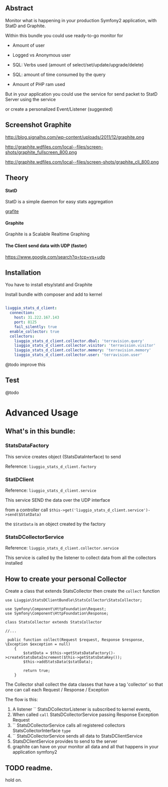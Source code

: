 ## Abstract

Monitor what is happening in your production Symfony2 application, with StatD and Graphite.

Within this bundle you could use ready-to-go monitor for

- Amount of user

- Logged vs Anonymous user

- SQL: Verbs used (amount of select/set/update/upgrade/delete)

- SQL: amount of time consumed by the query

- Amount of PHP ram used


But in your application you could use the service for send packet to StatD Server using the service

or create a personalized Event/Listener (suggested)

## Screenshot Graphite

http://blog.signalhq.com/wp-content/uploads/2011/12/graphite.png

http://graphite.wdfiles.com/local--files/screen-shots/graphite_fullscreen_800.png

http://graphite.wdfiles.com/local--files/screen-shots/graphite_cli_800.png


## Theory


#### StatD

StatD is a simple daemon for easy stats aggregation

[grafite](https://github.com/etsy/statsd)

#### Graphite

Graphite is a Scalable Realtime Graphing

#### The Client send data with UDP (faster)

https://www.google.com/search?q=tcp+vs+udp

## Installation

You have to install etsy/statd and Graphite

Install bundle with composer and add to kernel

``` yaml

liuggio_stats_d_client:
  connection:
    host: 31.222.167.143
    port: 8125
    fail_silently: true
  enable_collector: true
  collectors:
    liuggio_stats_d_client.collector.dbal: 'terravision.query'
    liuggio_stats_d_client.collector.visitor: 'terravision.visitor'
    liuggio_stats_d_client.collector.memory: 'terravision.memory'
    liuggio_stats_d_client.collector.user: 'terravision.user'

```

@todo improve this


## Test

@todo


# Advanced Usage

## What's in this bundle:

### StatsDataFactory

This service creates object (StatsDataInterface) to send

Reference: `liuggio_stats_d_client.factory`

### StatDClient

Reference: `liuggio_stats_d_client.service`

This service SEND the data over the UDP interface

from a controller call ``` $this->get('liuggio_stats_d_client.service')->send($StatData) ```

the `$StatData` is an object created by the factory

### StatsDCollectorService

Reference: `liuggio_stats_d_client.collector.service`

This service is called by the listener to collect data from all the collectors installed



## How to create your personal Collector

Create a class that extends StatsCollector then create the `collect` function

```
use Liuggio\StatsDClientBundle\StatsCollector\StatsCollector;

use Symfony\Component\HttpFoundation\Request;
use Symfony\Component\HttpFoundation\Response;

class StatsCollector extends StatsCollector

//...

 public function collect(Request $request, Response $response, \Exception $exception = null)
    {
        $statData = $this->getStatsDataFactory()->createStatsDataIncrement($this->getStatsDataKey());
        $this->addStatsData($statData);

        return true;
    }

```












The Collector shall collect the data classes that have a tag 'collector'
so that one can call each Request / Response / Exception

The flow is this:

1. A listener `` StatsDCollectorListener is subscribed to kernel events,
2. When called `call` StatsDCollectorService passing Response Exception Request
3. `` StatsDCollectorService calls all registered collectors StatsCollectorInterface `type`
4. `` StatsDCollectorService sends all data to StatsDClientService
5. StatsDClientService provides to send to the server
6. graphite can have on your monitor all data and all that happens in your application symfony2



## TODO readme.

hold on.

